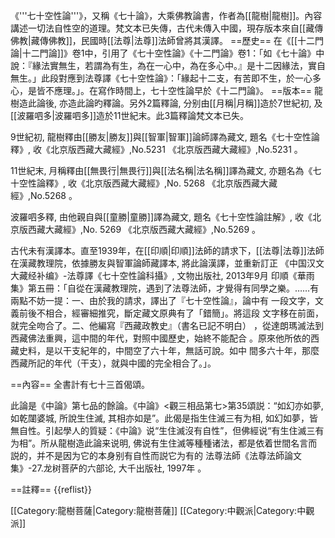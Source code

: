 《'''七十空性論'''》，又稱《七十論》，大乘佛教論書，作者為[[龍樹|龍樹]]。內容講述一切法自性空的道理。梵文本已失傳，古代未傳入中國，現存版本來自[[藏傳佛教|藏傳佛教]]，民國時[[法尊|法尊]]法師曾將其漢譯。
==歷史==
在《[[十二門論|十二門論]]》卷1中，引用了《七十空性論》<ref>《十二門論》卷1：「如《七十論》中說：『緣法實無生，若謂為有生，為在一心中，為在多心中。』是十二因緣法，實自無生。」此段對應到法尊譯《七十空性論》：「緣起十二支，有苦即不生，於一心多心，是皆不應理。」</ref>。在寫作時間上，七十空性論早於《十二門論》。
==版本==
龍樹造此論後, 亦造此論旳釋論。另外2篇釋論, 分别由[[月稱|月稱]]造於7世紀初, 及[[波羅呬多|波羅呬多]]造於11世紀末。此3篇釋論梵文本已失。

9世紀初, 龍樹釋由[[勝友|勝友]]與[[智軍|智軍]]論師譯為藏文, 題名《七十空性論釋》, 收《北京版西藏大藏經》,No.5231
<ref> 《北京版西藏大藏經》,No.5231 </ref>。

11世紀末, 月稱釋由[[無畏行|無畏行]]與[[法名稱|法名稱]]譯為藏文, 亦題名為《七十空性論釋》, 收《北京版西藏大藏經》,No. 5268
<ref> 《北京版西藏大藏經》,No.5268 </ref>。

波羅呬多釋, 由他親自與[[童勝|童勝]]譯為藏文, 題名《七十空性論註解》, 收《北京版西藏大藏經》,No. 5269
<ref> 《北京版西藏大藏經》,No.5269 </ref>。

古代未有漢譯本。直至1939年，在[[印順|印順]]法師的請求下，[[法尊|法尊]]法師在漢藏教理院，依據勝友與智軍論師藏譯本, 將此論漢譯，並重新訂正<ref> 《中国汉文大藏经补编》-法尊譯《七十空性論科攝》, 文物出版社, 2013年9月 </ref><ref>印順《華雨集》第五冊：「自從在漢藏教理院，遇到了法尊法師，才覺得有同學之樂。……有兩點不妨一提：一、由於我的請求，譯出了『七十空性論』，論中有 一段文字，文義前後不相合，經審細推究，斷定藏文原典有了「錯簡」。將這段 文字移在前面，就完全吻合了。二、他編寫『西藏政教史』（書名已記不明白） ，從達朗瑪滅法到西藏佛法重興，這中間的年代，對照中國歷史，始終不能配合 。原來他所依的西藏史料，是以干支紀年的，中間空了六十年，無話可說。如中 間多六十年，那麼西藏所記的年代（干支），就與中國的完全相合了。」</ref>。

==內容==
全書計有七十三首偈頌。

此論是《中論》第七品的餘論。《中論》<觀三相品第七>第35頌説：“如幻亦如夢, 如乾闥婆城, 所說生住滅, 其相亦如是”。此偈是指生住滅三有为相, 如幻如夢，皆無自性。引起學人的質疑：《中論》说“生住滅沒有自性”，但佛經说“有生住滅三有为相”。所从龍樹造此論来说明, 佛说有生住滅等種種诸法，都是依着世間名言而説的，并不是因为它的本身别有自性而説它为有的
<ref> 法尊法師《法尊法師論文集》-27.龙树菩萨的六部论, 大千出版社, 1997年 </ref>。

==註釋==
{{reflist}}

[[Category:龍樹菩薩|Category:龍樹菩薩]]
[[Category:中觀派|Category:中觀派]]